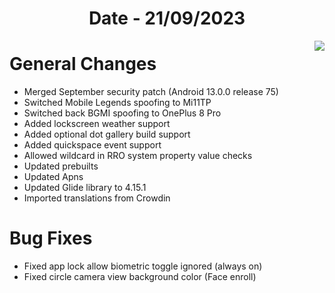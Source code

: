 <h1 align="center">Date - 21/09/2023</h1>

<img src="https://github.com/SuperiorOS-Devices/changelogs/assets/66232233/6b391bb5-8b49-4d14-98ef-9318e532ee4b" align="right">


# General Changes

- Merged September security patch (Android 13.0.0 release 75)
- Switched Mobile Legends spoofing to Mi11TP
- Switched back BGMI spoofing to OnePlus 8 Pro
- Added lockscreen weather support
- Added optional dot gallery build support
- Added quickspace event support
- Allowed wildcard in RRO system property value checks
- Updated prebuilts
- Updated Apns
- Updated Glide library to 4.15.1
- Imported translations from Crowdin

# Bug Fixes

- Fixed app lock allow biometric toggle ignored (always on)
- Fixed circle camera view background color (Face enroll)

